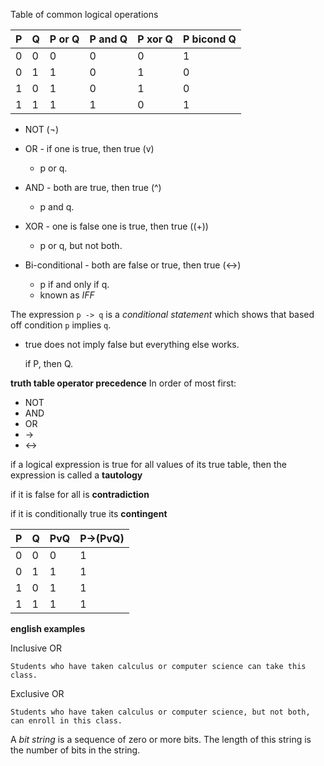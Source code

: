 Table of common logical operations

| P | Q |P or Q|P and Q|P xor Q|P bicond Q|
|---|---|------|-------|-------|----------|
| 0 | 0 |0     |0      |0      |1         |
| 0 | 1 |1     |0      |1      |0         |
| 1 | 0 |1     |0      |1      |0         |
| 1 | 1 |1     |1      |0      |1         |

- NOT (¬)

- OR - if one is true, then true (v)
  - p or q.
- AND - both are true, then true (^)
  - p and q.
- XOR - one is false one is true, then true ((+))
  - p or q, but not both.
- Bi-conditional - both are false or true, then true (<->)
  - p if and only if q.
  - known as *IFF*

The expression `p -> q` is a *conditional statement* which shows that based off condition `p` implies `q`.
- true does not imply false but everything else works.

     if P, then Q.

**truth table operator precedence**
In order of most first:
- NOT
- AND
- OR
- ->
- <->

if a logical expression is true for all values of its true table, then the expression is called a **tautology**

if it is false for all is **contradiction**

if it is conditionally true its **contingent**

| P | Q |PvQ|P->(PvQ)|
|---|---|---|--------|
| 0 | 0 |0  |1       |
| 0 | 1 |1  |1       |
| 1 | 0 |1  |1       |
| 1 | 1 |1  |1       |


**english examples**

Inclusive OR

    Students who have taken calculus or computer science can take this class.

Exclusive OR

    Students who have taken calculus or computer science, but not both, can enroll in this class.

A *bit string* is a sequence of zero or more bits. The length of this string is the number of bits in the string.
